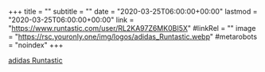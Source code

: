 +++
title = ""
subtitle = ""
date = "2020-03-25T06:00:00+00:00"
lastmod = "2020-03-25T06:00:00+00:00"
link = "https://www.runtastic.com/user/RL2KA97Z6MK0BI5X"
#linkRel = ""
image = "https://rsc.youronly.one/img/logos/adidas_Runtastic.webp"
#metarobots = "noindex"
+++

[adidas Runtastic](https://www.runtastic.com/user/RL2KA97Z6MK0BI5X "adidas Runtastic")

